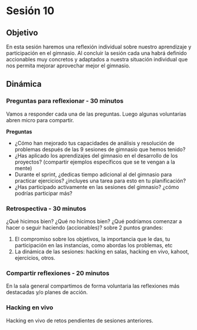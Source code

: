 # Sesión 10

## Objetivo

En esta sesión haremos una reflexión individual sobre nuestro aprendizaje y
participación en el gimnasio. Al concluir la sesión cada una habrá definido
accionables muy concretos y adaptados a nuestra situación individual que nos
permita mejorar aprovechar mejor el gimnasio.

## Dinámica

### Preguntas para reflexionar - 30 minutos

Vamos a responder cada una de las preguntas. Luego algunas voluntarias
 abren micro para compartir.

__Preguntas__

* ¿Cómo han mejorado tus capacidades de análisis y resolución de problemas
después de las 9 sesiones de gimnasio que hemos tenido?
* ¿Has aplicado los aprendizajes del gimnasio en el desarrollo de los
proyectos? (compartir ejemplos específicos que se te vengan a la mente)
* Durante el sprint, ¿dedicas tiempo adicional al del gimnasio para
practicar ejercicios? ¿incluyes una tarea para esto en tu planificación?
* ¿Has participado activamente en las sesiones del gimnasio? ¿cómo
podrías participar más?

### Retrospectiva - 30 minutos

¿Qué hicimos bien? ¿Qué no hicimos bien? ¿Qué podríamos comenzar a hacer o
seguir haciendo (accionables)? sobre 2 puntos grandes:

1. El compromiso sobre los objetivos, la importancia que le das, tu participación
   en las instancias, como abordas los problemas, etc
2. La dinámica de las sesiones: hacking en salas, hacking en vivo, kahoot,
   ejercicios, otros.

### Compartir reflexiones - 20 minutos

En la sala general compartimos de forma voluntaria las reflexiones
más destacadas y/o planes de acción.

### Hacking en vivo

Hacking en vivo de retos pendientes de sesiones anteriores.
